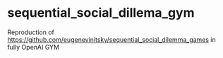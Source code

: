 # sequential_social_dillema_gym
Reproduction of https://github.com/eugenevinitsky/sequential_social_dilemma_games in fully OpenAI GYM
